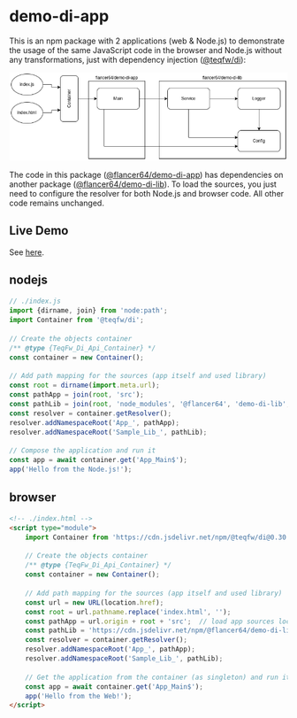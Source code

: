# demo-di-app

This is an npm package with 2 applications (web & Node.js) to demonstrate the usage of the same JavaScript code in the
browser and Node.js without any transformations, just with dependency
injection ([@teqfw/di](https://github.com/teqfw/di)):

![packages](docs/teqfw_di_demo_pkg.png)

The code in this package ([@flancer64/demo-di-app](https://github.com/flancer64/demo-di-app)) has dependencies on
another package ([@flancer64/demo-di-lib](https://github.com/flancer64/demo-di-lib)).
To load the sources, you just need to configure the resolver for both Node.js and browser code. All other code remains
unchanged.

## Live Demo

See [here](https://flancer64.github.io/demo-di-app/).

## nodejs

```javascript
// ./index.js
import {dirname, join} from 'node:path';
import Container from '@teqfw/di';

// Create the objects container
/** @type {TeqFw_Di_Api_Container} */
const container = new Container();

// Add path mapping for the sources (app itself and used library)
const root = dirname(import.meta.url);
const pathApp = join(root, 'src');
const pathLib = join(root, 'node_modules', '@flancer64', 'demo-di-lib', 'src');
const resolver = container.getResolver();
resolver.addNamespaceRoot('App_', pathApp);
resolver.addNamespaceRoot('Sample_Lib_', pathLib);

// Compose the application and run it
const app = await container.get('App_Main$');
app('Hello from the Node.js!');
```

## browser

```html
<!-- ./index.html -->
<script type="module">
    import Container from 'https://cdn.jsdelivr.net/npm/@teqfw/di@0.30.0/+esm';

    // Create the objects container
    /** @type {TeqFw_Di_Api_Container} */
    const container = new Container();

    // Add path mapping for the sources (app itself and used library)
    const url = new URL(location.href);
    const root = url.pathname.replace('index.html', '');
    const pathApp = url.origin + root + 'src';  // load app sources locally
    const pathLib = 'https://cdn.jsdelivr.net/npm/@flancer64/demo-di-lib@0.3.0/src'; // load lib sources from CDN
    const resolver = container.getResolver();
    resolver.addNamespaceRoot('App_', pathApp);
    resolver.addNamespaceRoot('Sample_Lib_', pathLib);

    // Get the application from the container (as singleton) and run it
    const app = await container.get('App_Main$');
    app('Hello from the Web!');
</script>
```